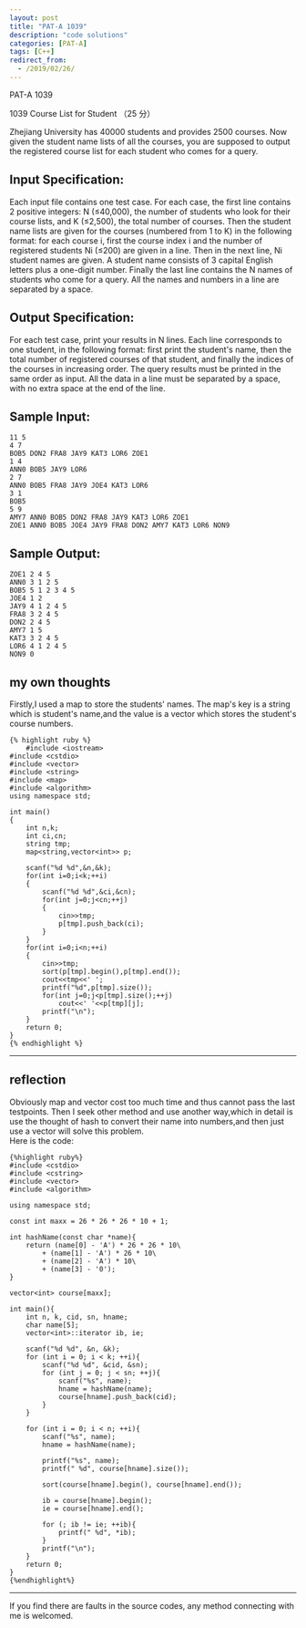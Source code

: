 ```yaml
---
layout: post
title: "PAT-A 1039"
description: "code solutions"
categories: [PAT-A]
tags: [C++]
redirect_from:
  - /2019/02/26/
---
```

PAT-A 1039

1039 Course List for Student （25 分）

Zhejiang University has 40000 students and provides 2500 courses. Now given the student name lists of all the courses, you are supposed to output the registered course list for each student who comes for a query.

## Input Specification:

Each input file contains one test case. For each case, the first line contains 2 positive integers: N (≤40,000), the number of students who look for their course lists, and K (≤2,500), the total number of courses. Then the student name lists are given for the courses (numbered from 1 to K) in the following format: for each course i, first the course index i and the number of registered students Ni (≤200) are given in a line. Then in the next line, Ni student names are given. A student name consists of 3 capital English letters plus a one-digit number. Finally the last line contains the N names of students who come for a query. All the names and numbers in a line are separated by a space.
    
## Output Specification:

For each test case, print your results in N lines. Each line corresponds to one student, in the following format: first print the student's name, then the total number of registered courses of that student, and finally the indices of the courses in increasing order. The query results must be printed in the same order as input. All the data in a line must be separated by a space, with no extra space at the end of the line.

## Sample Input:

	11 5
	4 7
	BOB5 DON2 FRA8 JAY9 KAT3 LOR6 ZOE1
	1 4
	ANN0 BOB5 JAY9 LOR6
	2 7
	ANN0 BOB5 FRA8 JAY9 JOE4 KAT3 LOR6
	3 1
	BOB5
	5 9
	AMY7 ANN0 BOB5 DON2 FRA8 JAY9 KAT3 LOR6 ZOE1
	ZOE1 ANN0 BOB5 JOE4 JAY9 FRA8 DON2 AMY7 KAT3 LOR6 NON9
    
## Sample Output:
    
    ZOE1 2 4 5
	ANN0 3 1 2 5
	BOB5 5 1 2 3 4 5
	JOE4 1 2
	JAY9 4 1 2 4 5
	FRA8 3 2 4 5
	DON2 2 4 5
	AMY7 1 5
	KAT3 3 2 4 5
	LOR6 4 1 2 4 5
	NON9 0
    
## my own thoughts
 
Firstly,I used a map to store the students' names. The map's key is a string which is student's name,and the value is a vector which stores the student's course numbers.   
  
    {% highlight ruby %}
        #include <iostream>
    #include <cstdio>
    #include <vector>
    #include <string>
    #include <map>
    #include <algorithm>
    using namespace std;

    int main()
    {
        int n,k;
        int ci,cn;
        string tmp;
        map<string,vector<int>> p;

        scanf("%d %d",&n,&k);
        for(int i=0;i<k;++i)
        {
            scanf("%d %d",&ci,&cn);
            for(int j=0;j<cn;++j)
            {
                cin>>tmp;
                p[tmp].push_back(ci);
            }
        }
        for(int i=0;i<n;++i)
        {
            cin>>tmp;
            sort(p[tmp].begin(),p[tmp].end());
            cout<<tmp<<' ';
            printf("%d",p[tmp].size());
            for(int j=0;j<p[tmp].size();++j)
                cout<<' '<<p[tmp][j];
            printf("\n");
        }
        return 0;
    }
	{% endhighlight %}
---	
## reflection

Obviously map and vector cost too much time and thus cannot pass the last testpoints. Then I seek other method and use another way,which in detail is use the thought of hash to convert their name into numbers,and then just use a vector will solve this problem.  
Here is the code:  

	{%highlight ruby%}
	#include <cstdio>
	#include <cstring>
	#include <vector>
	#include <algorithm>

	using namespace std;

	const int maxx = 26 * 26 * 26 * 10 + 1;

	int hashName(const char *name){
		return (name[0] - 'A') * 26 * 26 * 10\
			+ (name[1] - 'A') * 26 * 10\
			+ (name[2] - 'A') * 10\
			+ (name[3] - '0');
	}

	vector<int> course[maxx];

	int main(){
		int n, k, cid, sn, hname;
		char name[5];
		vector<int>::iterator ib, ie;

		scanf("%d %d", &n, &k);
		for (int i = 0; i < k; ++i){
			scanf("%d %d", &cid, &sn);
			for (int j = 0; j < sn; ++j){
				scanf("%s", name);
				hname = hashName(name);
				course[hname].push_back(cid);
			}
		}

		for (int i = 0; i < n; ++i){
			scanf("%s", name);
			hname = hashName(name);

			printf("%s", name);
			printf(" %d", course[hname].size());

			sort(course[hname].begin(), course[hname].end());

			ib = course[hname].begin();
			ie = course[hname].end();

			for (; ib != ie; ++ib){
				printf(" %d", *ib);
			}
			printf("\n");
		}
		return 0;
	}
	{%endhighlight%}

---
  If you find there are faults in the source codes, any method connecting with me is welcomed.
